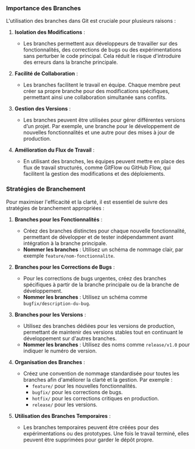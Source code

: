 ### Importance des Branches

L'utilisation des branches dans Git est cruciale pour plusieurs raisons :

1. **Isolation des Modifications** :
    
    - Les branches permettent aux développeurs de travailler sur des fonctionnalités, des corrections de bugs ou des expérimentations sans perturber le code principal. Cela réduit le risque d'introduire des erreurs dans la branche principale.
2. **Facilité de Collaboration** :
    
    - Les branches facilitent le travail en équipe. Chaque membre peut créer sa propre branche pour des modifications spécifiques, permettant ainsi une collaboration simultanée sans conflits.
3. **Gestion des Versions** :
    
    - Les branches peuvent être utilisées pour gérer différentes versions d’un projet. Par exemple, une branche pour le développement de nouvelles fonctionnalités et une autre pour des mises à jour de production.
4. **Amélioration du Flux de Travail** :
    
    - En utilisant des branches, les équipes peuvent mettre en place des flux de travail structurés, comme GitFlow ou GitHub Flow, qui facilitent la gestion des modifications et des déploiements.

### Stratégies de Branchement

Pour maximiser l'efficacité et la clarté, il est essentiel de suivre des stratégies de branchement appropriées :

1. **Branches pour les Fonctionnalités** :
    
    - Créez des branches distinctes pour chaque nouvelle fonctionnalité, permettant de développer et de tester indépendamment avant intégration à la branche principale.
    - **Nommer les branches** : Utilisez un schéma de nommage clair, par exemple `feature/nom-fonctionnalite`.
2. **Branches pour les Corrections de Bugs** :
    
    - Pour les corrections de bugs urgentes, créez des branches spécifiques à partir de la branche principale ou de la branche de développement.
    - **Nommer les branches** : Utilisez un schéma comme `bugfix/description-du-bug`.
3. **Branches pour les Versions** :
    
    - Utilisez des branches dédiées pour les versions de production, permettant de maintenir des versions stables tout en continuant le développement sur d'autres branches.
    - **Nommer les branches** : Utilisez des noms comme `release/v1.0` pour indiquer le numéro de version.
4. **Organisation des Branches** :
    
    - Créez une convention de nommage standardisée pour toutes les branches afin d'améliorer la clarté et la gestion. Par exemple :
        - `feature/` pour les nouvelles fonctionnalités.
        - `bugfix/` pour les corrections de bugs.
        - `hotfix/` pour les corrections critiques en production.
        - `release/` pour les versions.
5. **Utilisation des Branches Temporaires** :
    
    - Les branches temporaires peuvent être créées pour des expérimentations ou des prototypes. Une fois le travail terminé, elles peuvent être supprimées pour garder le dépôt propre.